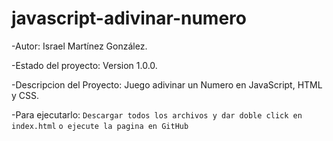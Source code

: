 # javascript-adivinar-numero

-Autor: Israel Martínez González.

-Estado del proyecto: Version 1.0.0.

-Descripcion del Proyecto: Juego adivinar un Numero en JavaScript, HTML y CSS.

-Para ejecutarlo: ```Descargar todos los archivos y dar doble click en index.html```
```o ejecute la pagina en GitHub```


